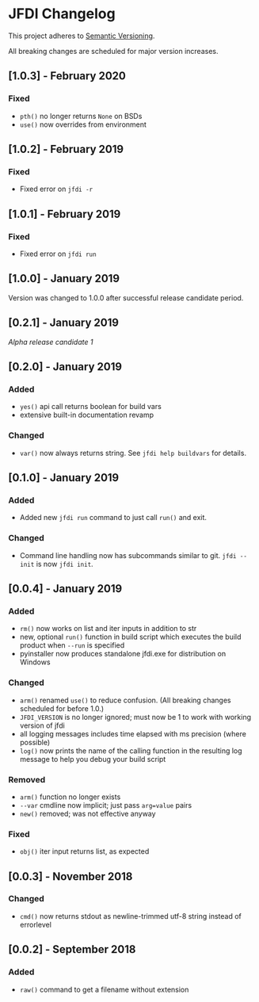 # JFDI Changelog #

This project adheres to [Semantic Versioning](https://semver.org/spec/v2.0.0.html).



All breaking changes are scheduled for major version increases.

## [1.0.3] - February 2020 ##

### Fixed ###
- `pth()` no longer returns `None` on BSDs
- `use()` now overrides from environment

## [1.0.2] - February 2019 ##

### Fixed ###
- Fixed error on `jfdi -r`

## [1.0.1] - February 2019 ##

### Fixed ###
- Fixed error on `jfdi run`

## [1.0.0] - January 2019 ##

Version was changed to 1.0.0 after successful release candidate period.

## [0.2.1] - January 2019 ##
*Alpha release candidate 1*

## [0.2.0] - January 2019 ##
### Added ###
- `yes()` api call returns boolean for build vars
- extensive built-in documentation revamp

### Changed ###
- `var()` now always returns string.  See `jfdi help buildvars` for details.

## [0.1.0] - January 2019 ##
### Added ###
- Added new `jfdi run` command to just call `run()` and exit.

### Changed ###
- Command line handling now has subcommands similar to git.  `jfdi --init` is now `jfdi init`.

## [0.0.4] - January 2019 ##
### Added ###
- `rm()` now works on list and iter inputs in addition to str
- new, optional `run()` function in build script which executes the build product when `--run` is specified
- pyinstaller now produces standalone jfdi.exe for distribution on Windows

### Changed ###
- `arm()` renamed `use()` to reduce confusion. (All breaking changes scheduled for before 1.0.)
- `JFDI_VERSION` is no longer ignored; must now be 1 to work with working version of jfdi
- all logging messages includes time elapsed with ms precision (where possible)
- `log()` now prints the name of the calling function in the resulting log message to help you debug your build script

### Removed ###
- `arm()` function no longer exists
- `--var` cmdline now implicit; just pass `arg=value` pairs
- `new()` removed; was not effective anyway

### Fixed ###
- `obj()` iter input returns list, as expected



## [0.0.3] - November 2018 ##
### Changed ###
- `cmd()` now returns stdout as newline-trimmed utf-8 string instead of errorlevel



## [0.0.2] - September 2018 ##
### Added ###
- `raw()` command to get a filename without extension
